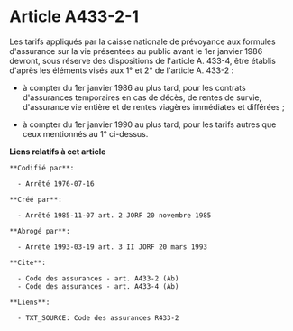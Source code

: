 # Article A433-2-1

Les tarifs appliqués par la caisse nationale de prévoyance aux formules d'assurance sur la vie présentées au public avant le
1er janvier 1986 devront, sous réserve des dispositions de l'article A. 433-4, être établis d'après les éléments visés aux 1°
et 2° de l'article A. 433-2 :

- à compter du 1er janvier 1986 au plus tard, pour les contrats d'assurances temporaires en cas de décès, de rentes de
survie, d'assurance vie entière et de rentes viagères immédiates et différées ;

- à compter du 1er janvier 1990 au plus tard, pour les tarifs autres que ceux mentionnés au 1° ci-dessus.

**Liens relatifs à cet article**

	**Codifié par**:

	  - Arrêté 1976-07-16

	**Créé par**:

	  - Arrêté 1985-11-07 art. 2 JORF 20 novembre 1985

	**Abrogé par**:

	  - Arrêté 1993-03-19 art. 3 II JORF 20 mars 1993

	**Cite**:

	  - Code des assurances - art. A433-2 (Ab)
	  - Code des assurances - art. A433-4 (Ab)

	**Liens**:

	  - TXT_SOURCE: Code des assurances R433-2
